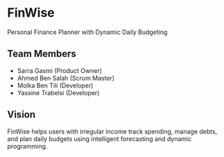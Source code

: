 # FinWise
Personal Finance Planner with Dynamic Daily Budgeting

## Team Members
- Sarra Gasmi (Product Owner)
- Ahmed Ben Salah (Scrum Master)
- Molka Ben Tili (Developer)
- Yassine Trabelsi (Developer)

## Vision
FinWise helps users with irregular income track spending, manage debts, and plan daily budgets using intelligent forecasting and dynamic programming.
